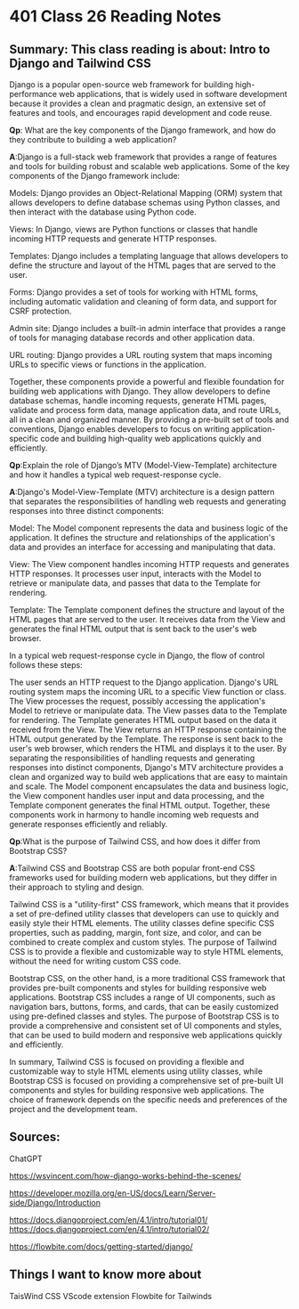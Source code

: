 # 401 Class 26 Reading Notes

## Summary: This class reading is about: Intro to Django and Tailwind CSS

Django is a popular open-source web framework for building high-performance web applications, that is widely used in software development because it provides a clean and pragmatic design, an extensive set of features and tools, and encourages rapid development and code reuse.


**Qp**: What are the key components of the Django framework, and how do they contribute to building a web application?

**A**:Django is a full-stack web framework that provides a range of features and tools for building robust and scalable web applications. Some of the key components of the Django framework include:

Models: Django provides an Object-Relational Mapping (ORM) system that allows developers to define database schemas using Python classes, and then interact with the database using Python code.

Views: In Django, views are Python functions or classes that handle incoming HTTP requests and generate HTTP responses.

Templates: Django includes a templating language that allows developers to define the structure and layout of the HTML pages that are served to the user.

Forms: Django provides a set of tools for working with HTML forms, including automatic validation and cleaning of form data, and support for CSRF protection.

Admin site: Django includes a built-in admin interface that provides a range of tools for managing database records and other application data.

URL routing: Django provides a URL routing system that maps incoming URLs to specific views or functions in the application.

Together, these components provide a powerful and flexible foundation for building web applications with Django. They allow developers to define database schemas, handle incoming requests, generate HTML pages, validate and process form data, manage application data, and route URLs, all in a clean and organized manner. By providing a pre-built set of tools and conventions, Django enables developers to focus on writing application-specific code and building high-quality web applications quickly and efficiently.




**Qp**:Explain the role of Django’s MTV (Model-View-Template) architecture and how it handles a typical web request-response cycle.

**A**:Django's Model-View-Template (MTV) architecture is a design pattern that separates the responsibilities of handling web requests and generating responses into three distinct components:

Model: The Model component represents the data and business logic of the application. It defines the structure and relationships of the application's data and provides an interface for accessing and manipulating that data.

View: The View component handles incoming HTTP requests and generates HTTP responses. It processes user input, interacts with the Model to retrieve or manipulate data, and passes that data to the Template for rendering.

Template: The Template component defines the structure and layout of the HTML pages that are served to the user. It receives data from the View and generates the final HTML output that is sent back to the user's web browser.

In a typical web request-response cycle in Django, the flow of control follows these steps:

The user sends an HTTP request to the Django application.
Django's URL routing system maps the incoming URL to a specific View function or class.
The View processes the request, possibly accessing the application's Model to retrieve or manipulate data.
The View passes data to the Template for rendering.
The Template generates HTML output based on the data it received from the View.
The View returns an HTTP response containing the HTML output generated by the Template.
The response is sent back to the user's web browser, which renders the HTML and displays it to the user.
By separating the responsibilities of handling requests and generating responses into distinct components, Django's MTV architecture provides a clean and organized way to build web applications that are easy to maintain and scale. The Model component encapsulates the data and business logic, the View component handles user input and data processing, and the Template component generates the final HTML output. Together, these components work in harmony to handle incoming web requests and generate responses efficiently and reliably.


**Qp**:What is the purpose of Tailwind CSS, and how does it differ from Bootstrap CSS?

**A**:Tailwind CSS and Bootstrap CSS are both popular front-end CSS frameworks used for building modern web applications, but they differ in their approach to styling and design.

Tailwind CSS is a "utility-first" CSS framework, which means that it provides a set of pre-defined utility classes that developers can use to quickly and easily style their HTML elements. The utility classes define specific CSS properties, such as padding, margin, font size, and color, and can be combined to create complex and custom styles. The purpose of Tailwind CSS is to provide a flexible and customizable way to style HTML elements, without the need for writing custom CSS code.

Bootstrap CSS, on the other hand, is a more traditional CSS framework that provides pre-built components and styles for building responsive web applications. Bootstrap CSS includes a range of UI components, such as navigation bars, buttons, forms, and cards, that can be easily customized using pre-defined classes and styles. The purpose of Bootstrap CSS is to provide a comprehensive and consistent set of UI components and styles, that can be used to build modern and responsive web applications quickly and efficiently.

In summary, Tailwind CSS is focused on providing a flexible and customizable way to style HTML elements using utility classes, while Bootstrap CSS is focused on providing a comprehensive set of pre-built UI components and styles for building responsive web applications. The choice of framework depends on the specific needs and preferences of the project and the development team.


## Sources:

ChatGPT 

https://wsvincent.com/how-django-works-behind-the-scenes/

https://developer.mozilla.org/en-US/docs/Learn/Server-side/Django/Introduction

https://docs.djangoproject.com/en/4.1/intro/tutorial01/
https://docs.djangoproject.com/en/4.1/intro/tutorial02/

https://flowbite.com/docs/getting-started/django/

## Things I want to know more about

TaisWind CSS VScode extension 
Flowbite for Tailwinds 
